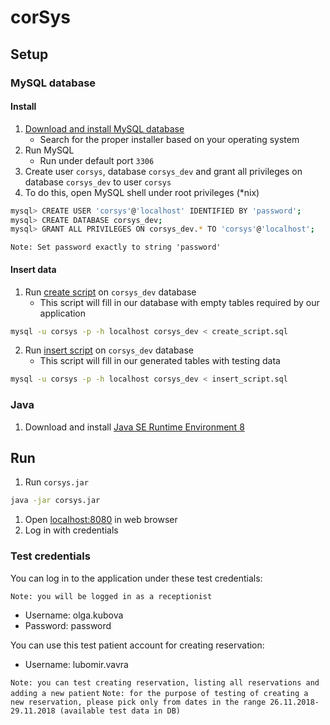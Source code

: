 # corSys #

## Setup ##

### MySQL database ###

#### Install ####

1. [Download and install MySQL database](https://dev.mysql.com/downloads/installer/)
    * Search for the proper installer based on your operating system
2. Run MySQL
    * Run under default port `3306`
3. Create user `corsys`, database `corsys_dev` and grant all privileges on database `corsys_dev` to user `corsys`
4. To do this, open MySQL shell under root privileges (*nix)

``` bash
mysql> CREATE USER 'corsys'@'localhost' IDENTIFIED BY 'password';
mysql> CREATE DATABASE corsys_dev;
mysql> GRANT ALL PRIVILEGES ON corsys_dev.* TO 'corsys'@'localhost';
```

`Note: Set password exactly to string 'password'`

#### Insert data ####

1. Run [create script](mysql/create_script.sql) on `corsys_dev` database
    * This script will fill in our database with empty tables required by our application

``` bash
mysql -u corsys -p -h localhost corsys_dev < create_script.sql
```

2. Run [insert script](mysql/insert_script.sql) on `corsys_dev` database
    * This script will fill in our generated tables with testing data

``` bash
mysql -u corsys -p -h localhost corsys_dev < insert_script.sql
```

### Java ###

1. Download and install [Java SE Runtime Environment 8](https://www.oracle.com/technetwork/java/javase/downloads/jre8-downloads-2133155.html)

## Run ##

1. Run `corsys.jar`

``` bash
java -jar corsys.jar
```

1. Open [localhost:8080](http://localhost:8080) in web browser
2. Log in with credentials

### Test credentials ###

You can log in to the application under these test credentials:

`Note: you will be logged in as a receptionist`

* Username: olga.kubova
* Password: password

You can use this test patient account for creating reservation:

* Username: lubomir.vavra

`Note: you can test creating reservation, listing all reservations and adding a new patient`
`Note: for the purpose of testing of creating a new reservation, please pick only from dates in the range 26.11.2018-29.11.2018 (available test data in DB)`
